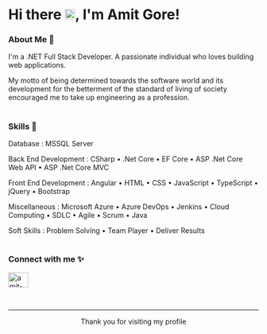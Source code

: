 # Hi there <img src="https://raw.githubusercontent.com/MartinHeinz/MartinHeinz/master/wave.gif" height="21">, I'm Amit Gore!

### About Me 🙌

I'm a .NET Full Stack Developer. A passionate individual who loves building web applications.

My motto of being determined towards the software world and its development for the betterment of the standard of living of society encouraged me to take up engineering as a profession.

#

### Skills 🚀

Database : MSSQL Server

Back End Development : CSharp • .Net Core • EF Core • ASP .Net Core Web API • ASP .Net Core MVC

Front End Development : Angular • HTML • CSS • JavaScript • TypeScript • jQuery • Bootstrap

Miscellaneous : Microsoft Azure • Azure DevOps • Jenkins • Cloud Computing • SDLC • Agile • Scrum • Java

Soft Skills : Problem Solving • Team Player • Deliver Results

#

### Connect with me ✨

<p align="left">
<a href="https://www.linkedin.com/in/amit-gore-32b880194/" target="blank"><img align="center" src="https://raw.githubusercontent.com/rahuldkjain/github-profile-readme-generator/master/src/images/icons/Social/linked-in-alt.svg" alt="amit-gore-32b880194" height="30" width="40" /></a>
</p>
<br />

----
<div align="center">
<p>Thank you for visiting my profile</p>
</div>
